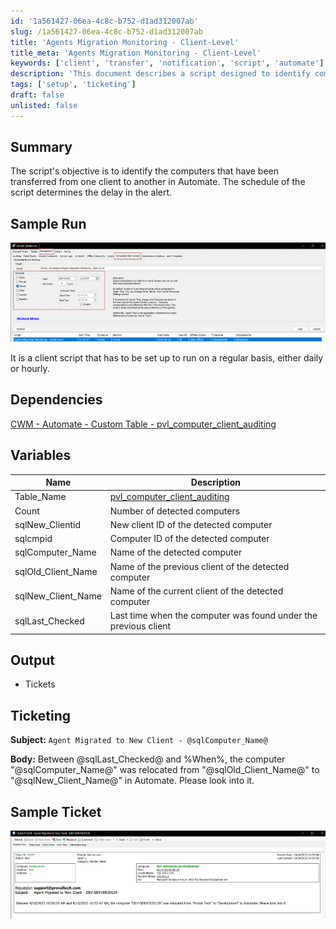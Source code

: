 ```yaml
---
id: '1a561427-06ea-4c8c-b752-d1ad312007ab'
slug: /1a561427-06ea-4c8c-b752-d1ad312007ab
title: 'Agents Migration Monitoring - Client-Level'
title_meta: 'Agents Migration Monitoring - Client-Level'
keywords: ['client', 'transfer', 'notification', 'script', 'automate']
description: 'This document describes a script designed to identify computers that have been transferred from one client to another within ConnectWise Automate. It includes details on setup, dependencies, variables used, and the output format for notifications.'
tags: ['setup', 'ticketing']
draft: false
unlisted: false
---
```


## Summary

The script's objective is to identify the computers that have been transferred from one client to another in Automate. The schedule of the script determines the delay in the alert.

## Sample Run

![Sample Run](../../../static/img/docs/1a561427-06ea-4c8c-b752-d1ad312007ab/image_1.webp)

It is a client script that has to be set up to run on a regular basis, either daily or hourly.

## Dependencies

[CWM - Automate - Custom Table - pvl_computer_client_auditing](/docs/0030148b-608a-449a-9d52-ff1678fa79c0)

## Variables

| Name               | Description                                                                                                 |
|--------------------|-------------------------------------------------------------------------------------------------------------|
| Table_Name         | [pvl_computer_client_auditing](/docs/0030148b-608a-449a-9d52-ff1678fa79c0)                             |
| Count              | Number of detected computers                                                                                 |
| sqlNew_Clientid    | New client ID of the detected computer                                                                       |
| sqlcmpid           | Computer ID of the detected computer                                                                          |
| sqlComputer_Name    | Name of the detected computer                                                                                 |
| sqlOld_Client_Name | Name of the previous client of the detected computer                                                         |
| sqlNew_Client_Name | Name of the current client of the detected computer                                                          |
| sqlLast_Checked    | Last time when the computer was found under the previous client                                              |

## Output

- Tickets

## Ticketing

**Subject:** `Agent Migrated to New Client - @sqlComputer_Name@`

**Body:** Between @sqlLast_Checked@ and %When%, the computer "@sqlComputer_Name@" was relocated from "@sqlOld_Client_Name@" to "@sqlNew_Client_Name@" in Automate. Please look into it.

## Sample Ticket

![Sample Ticket](../../../static/img/docs/1a561427-06ea-4c8c-b752-d1ad312007ab/image_2.webp)
